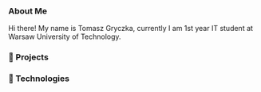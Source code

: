 ### About Me

Hi there! My name is Tomasz Gryczka, currently I am 1st year IT student at Warsaw University of Technology.


### 📃 Projects


### 🔧 Technologies
<!--
**Tomasz-Gryczka/Tomasz-Gryczka** is a ✨ _special_ ✨ repository because its `README.md` (this file) appears on your GitHub profile.

Here are some ideas to get you started:

- 🔭 I’m currently working on ...
- 🌱 I’m currently learning ...
- 👯 I’m looking to collaborate on ...
- 🤔 I’m looking for help with ...
- 💬 Ask me about ...
- 📫 How to reach me: ...
- 😄 Pronouns: ...
- ⚡ Fun fact: ...
-->
